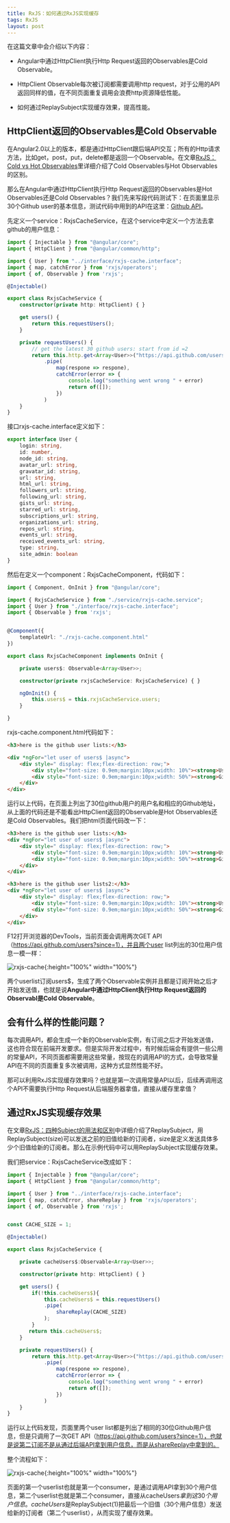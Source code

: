 ```yaml
---
title: RxJS：如何通过RxJS实现缓存
tags: RxJS
layout: post
---
```


在这篇文章中会介绍以下内容：

- Angular中通过HttpClient执行Http Request返回的Observables是Cold Observable。

- HttpClient Observable每次被订阅都需要调用http request，对于公用的API返回同样的值，在不同页面重复调用会浪费http资源降低性能。

- 如何通过ReplaySubject实现缓存效果，提高性能。


## HttpClient返回的Observables是Cold Observable

在Angular2.0以上的版本，都是通过HttpClient跟后端API交互；所有的Http请求方法，比如get，post，put，delete都是返回一个Observable。在文章[RxJS：Cold vs Hot Observables](https://limeii.github.io/2019/07/rxjs-coldhot-observable/)里详细介绍了Cold Observables与Hot Observables的区别。


那么在Angular中通过HttpClient执行Http Request返回的Observables是Hot Observables还是Cold Observables？我们先来写段代码测试下：在页面里显示30个Github user的基本信息，测试代码中用到的API在这里：[Github API](https://developer.github.com/v3/users/#get-all-users)。


先定义一个service：RxjsCacheService，在这个service中定义一个方法去拿github的用户信息：

```ts
import { Injectable } from "@angular/core";
import { HttpClient } from "@angular/common/http";

import { User } from "../interface/rxjs-cache.interface";
import { map, catchError } from 'rxjs/operators';
import { of, Observable } from 'rxjs';

@Injectable()

export class RxjsCacheService {
    constructor(private http: HttpClient) { }

    get users() {
        return this.requestUsers();
    }

    private requestUsers() {
        // get the latest 30 github users: start from id =2
        return this.http.get<Array<User>>("https://api.github.com/users?since=1")
            .pipe(
                map(respone => respone),
                catchError(error => {
                    console.log("something went wrong " + error)
                    return of([]);
                })
            )
    }
}

```

接口rxjs-cache.interface定义如下：

```ts
export interface User {
    login: string,
    id: number,
    node_id: string,
    avatar_url: string,
    gravatar_id: string,
    url: string,
    html_url: string,
    followers_url: string,
    following_url: string,
    gists_url: string,
    starred_url: string,
    subscriptions_url: string,
    organizations_url: string,
    repos_url: string,
    events_url: string,
    received_events_url: string,
    type: string,
    site_admin: boolean
}

```

然后在定义一个component：RxjsCacheComponent，代码如下：

```ts
import { Component, OnInit } from "@angular/core";

import { RxjsCacheService } from "./service/rxjs-cache.service";
import { User } from "./interface/rxjs-cache.interface";
import { Observable } from 'rxjs';


@Component({
    templateUrl: "./rxjs-cache.component.html"
})

export class RxjsCacheComponent implements OnInit {

    private users$: Observable<Array<User>>;

    constructor(private rxjsCacheService: RxjsCacheService) { }

    ngOnInit() {
        this.users$ = this.rxjsCacheService.users;
    }

}
```

rxjs-cache.component.html代码如下：

```html
<h3>here is the github user lists:</h3>

<div *ngFor="let user of users$ |async">
    <div style=" display: flex;flex-direction: row;">
        <div style="font-size: 0.9em;margin:10px;width: 10%"><strong>User Name:</strong> {{user.login}}</div>
        <div style="font-size: 0.9em;margin:10px;width: 50%"><strong>GitHub URL:</strong>{{user.url}}</div>
    </div>
</div>
```

运行以上代码，在页面上列出了30位github用户的用户名和相应的Github地址，从上面的代码还是不能看出HttpClient返回的Observable是Hot Observables还是Cold Observables。我们把html页面代码改一下：

```html
<h3>here is the github user lists:</h3>
<div *ngFor="let user of users$ |async">
    <div style=" display: flex;flex-direction: row;">
        <div style="font-size: 0.9em;margin:10px;width: 10%"><strong>User Name:</strong> {{user.login}}</div>
        <div style="font-size: 0.9em;margin:10px;width: 50%"><strong>GitHub URL:</strong>{{user.url}}</div>
    </div>
</div>

<h3>here is the github user lists2:</h3>
<div *ngFor="let user of users$ |async">
    <div style=" display: flex;flex-direction: row;">
        <div style="font-size: 0.9em;margin:10px;width: 10%"><strong>User Name:</strong> {{user.login}}</div>
        <div style="font-size: 0.9em;margin:10px;width: 50%"><strong>GitHub URL:</strong>{{user.url}}</div>
    </div>
</div>
```

F12打开浏览器的DevTools，当前页面会调用两次GET API（https://api.github.com/users?since=1），并且两个user list列出的30位用户信息一模一样：

![rxjs-cache](https://limeii.github.io/assets/images/posts/rxjs/rxjs-cache01.png){:height="100%" width="100%"}

两个userlist订阅users$，生成了两个Observable实例并且都是订阅开始之后才开始发送值，也就是说**Angular中通过HttpClient执行Http Request返回的Observabl是Cold Observable**。

## 会有什么样的性能问题？

每次调用API，都会生成一个新的Observable实例，有订阅之后才开始发送值，这也符合现在前端开发要求。但是实际开发过程中，有时候后端会有提供一些公用的常量API，不同页面都需要用这些常量，按现在的调用API的方式，会导致常量API在不同的页面重复多次被调用，这种方式显然性能不好。


那可以利用RxJS实现缓存效果吗？也就是第一次调用常量API以后，后续再调用这个API不需要执行Http Request从后端服务器拿值，直接从缓存里拿值？

## 通过RxJS实现缓存效果

在文章[RxJS：四种Subject的用法和区别](https://limeii.github.io/2019/07/rxjs-subject/)中详细介绍了ReplaySubject，用ReplaySubject(size)可以发送之前的旧值给新的订阅者，size是定义发送具体多少个旧值给新的订阅者。那么在示例代码中可以用ReplaySubject实现缓存效果。

我们把service：RxjsCacheService改成如下：

```ts
import { Injectable } from "@angular/core";
import { HttpClient } from "@angular/common/http";

import { User } from "../interface/rxjs-cache.interface";
import { map, catchError, shareReplay } from 'rxjs/operators';
import { of, Observable } from 'rxjs';


const CACHE_SIZE = 1;

@Injectable()

export class RxjsCacheService {

    private cacheUsers$:Observable<Array<User>>;

    constructor(private http: HttpClient) { }

    get users() {
        if(!this.cacheUsers$){
            this.cacheUsers$ = this.requestUsers()
            .pipe(
                shareReplay(CACHE_SIZE)
            );
        }
       return this.cacheUsers$;
    }

    private requestUsers() {
        return this.http.get<Array<User>>("https://api.github.com/users?since=1")
            .pipe(
                map(respone => respone),
                catchError(error => {
                    console.log("something went wrong " + error)
                    return of([]);
                })
            )
    }
}
```
运行以上代码发现，页面里两个user list都是列出了相同的30位Github用户信息，但是只调用了一次GET API（https://api.github.com/users?since=1），也就是说第二订阅不是从通过后端API拿到用户信息，而是从shareReplay中拿到的。

整个流程如下：

![rxjs-cache](https://limeii.github.io/assets/images/posts/rxjs/rxjs-cache02.png){:height="100%" width="100%"}

页面的第一个userlist也就是第一个consumer，是通过调用API拿到30个用户信息，第二个userlist也就是第二个consumer，直接从cacheUsers$拿到这30个用户信息。cacheUsers$是ReplaySubject(1)把最后一个旧值（30个用户信息）发送给新的订阅者（第二个userlist），从而实现了缓存效果。